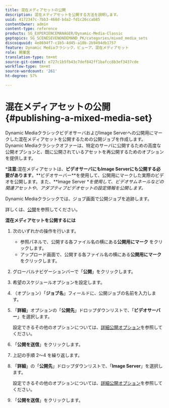```yaml
---
title: 混在メディアセットの公開
description: 混在メディアセットを公開する方法を説明します。
uuid: 4172347c-7bb3-468d-bda2-fd1c26ccab85
contentOwner: admin
content-type: reference
products: SG_EXPERIENCEMANAGER/Dynamic-Media-Classic
geptopics: SG_SCENESEVENONDEMAND_PK/categories/mixed_media_sets
discoiquuid: 4e8694f7-c1b5-4d45-a18b-2b9494db1757
feature: Dynamic Mediaクラシック，ビューア，混在メディアセット
role: 開業医
translation-type: tm+mt
source-git-commit: e727c1b5fb43c7def842ff1bafcc8b3ef3437cde
workflow-type: tm+mt
source-wordcount: '261'
ht-degree: 57%

---
```



# 混在メディアセットの公開{#publishing-a-mixed-media-set}

Dynamic MediaクラシックビデオサーバおよびImage Serverへの公開用にマークした混在メディアセットを公開するための公開ジョブを作成します。 Dynamic Mediaクラシックオファーは、特定のサーバに公開するための高度な公開オプションと、既に公開されているアセットを再公開するためのオプションを提供します。

***注意&#x200B;**:混在メディアセットは、**ビデオ&#x200B;**サーバにも**Image Serverにも公開する必要があります&#x200B;**。**ビデオサーバー&#x200B;**を使用して、公開用にマークした実際のビデオを公開します。また、**Image Server **を使用して、ビデオサムネールなどの関連アセットや、アダプティブビデオセットの設定情報を公開します。*

Dynamic Mediaクラシックでは、ジョブ画面で公開ジョブを追跡します。

詳しくは、[公開](publishing-files.md#publishing_files)を参照してください。

<!-- 

Comment Type: remark
Last Modified By: unknown unknown 
Last Modified Date: 

<p>RB: Updated the following steps as per Cynthia email, 11/9/2012, added 11/12/2012</p>

 -->

**混在メディアセットを公開するには**

1. 次のいずれかの操作を行います。

   * 参照パネルで、公開する各ファイル名の横にある&#x200B;**公開用にマーク**  をクリックします。
   * アップロード画面で、公開する各ファイル名の横にある&#x200B;**公開用にマーク**  をクリックします。

1. グローバルナビゲーションバーで「**公開**」をクリックします。
1. 希望のスケジュールオプションを設定します。
1. （オプション）「**ジョブ名**」フィールドに、公開ジョブの名前を入力します。
1. 「**詳細**」オプションの「**公開先**」ドロップダウンリストで、「**ビデオサーバー**」を選択します。

   設定できるその他のオプションについては、[詳細公開オプション](publishing-files.md#advanced_publish_options)を参照してください。

1. 「**公開を送信**」をクリックします。
1. 上記の手順 2～4 を繰り返します。
1. 「**詳細**」の「**公開先**」ドロップダウンリストで、「**Image Server**」を選択します。

   設定できるその他のオプションについては、[詳細公開オプション](publishing-files.md#advanced_publish_options)を参照してください。

1. 「**公開を送信**」をクリックします。

